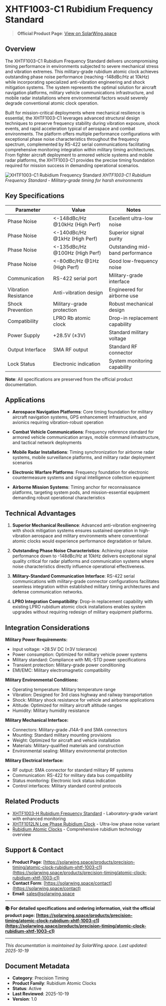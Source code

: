 # XHTF1003-C1 Rubidium Frequency Standard

> **Official Product Page**: [View on SolarWing.space](https://solarwing.space/products/precision-timing/atomic-clock-rubidium-xhtf-1003-c1)

## Overview

The XHTF1003-C1 Rubidium Frequency Standard delivers uncompromising timing performance in environments subjected to severe mechanical stress and vibration extremes. This military-grade rubidium atomic clock achieves outstanding phase noise performance (reaching -148dBc/Hz at 10kHz) while incorporating specialized anti-vibration engineering and shock mitigation systems. The system represents the optimal solution for aircraft navigation platforms, military vehicle communications infrastructure, and mobile radar installations where environmental factors would severely degrade conventional atomic clock operation.

Built for mission-critical deployments where mechanical resilience is essential, the XHTF1003-C1 leverages advanced structural design techniques to preserve frequency stability during vibration exposure, shock events, and rapid acceleration typical of aerospace and combat environments. The platform offers multiple performance configurations with exceptional phase noise characteristics throughout the frequency spectrum, complemented by RS-422 serial communications facilitating comprehensive monitoring integration within military timing architectures. From fighter aircraft deployment to armored vehicle systems and mobile radar platforms, the XHTF1003-C1 provides the precise timing foundation required for mission success in demanding operational scenarios.

![XHTF1003-C1 Rubidium Frequency Standard](https://solarwing.space/images/products/atomic-clock-rubidium-xhtf-1003-c1/atomic-clock-rubidium-xhtf-1003-c1-hero.webp)
*XHTF1003-C1 Rubidium Frequency Standard - Military-grade timing for harsh environments*

## Key Specifications

| Parameter | Value | Notes |
|-----------|-------|-------|
| Phase Noise | <-148dBc/Hz @10kHz (High Perf) | Excellent ultra-low noise |
| Phase Noise | <-140dBc/Hz @1kHz (High Perf) | Superior signal purity |
| Phase Noise | <-135dBc/Hz @100Hz (High Perf) | Outstanding mid-band performance |
| Phase Noise | <-80dBc/Hz @1Hz (High Perf) | Good low-frequency noise |
| Communication | RS-422 serial port | Military-grade interface |
| Vibration Resistance | Anti-vibration design | Engineered for airborne use |
| Shock Prevention | Military-grade protection | Robust mechanical design |
| Compatibility | LPRO Rb atomic clock | Drop-in replacement capability |
| Power Supply | +28.5V (±3V) | Standard military voltage |
| Output Interface | SMA RF output | Standard RF connector |
| Lock Status | Electronic indication | System monitoring capability |

**Note**: All specifications are preserved from the official product documentation.

## Applications

- **Aerospace Navigation Platforms**: Core timing foundation for military aircraft navigation systems, GPS enhancement infrastructure, and avionics requiring vibration-robust operation

- **Combat Vehicle Communications**: Frequency reference standard for armored vehicle communication arrays, mobile command infrastructure, and tactical network deployments

- **Mobile Radar Installations**: Timing synchronization for airborne radar systems, mobile surveillance platforms, and military radar deployment scenarios

- **Electronic Warfare Platforms**: Frequency foundation for electronic countermeasure systems and signal intelligence collection equipment

- **Airborne Mission Systems**: Timing anchor for reconnaissance platforms, targeting system pods, and mission-essential equipment demanding robust operational characteristics

## Technical Advantages

1. **Superior Mechanical Resilience**: Advanced anti-vibration engineering with shock mitigation systems ensures sustained operation in high-vibration aerospace and military environments where conventional atomic clocks would experience performance degradation or failure.

2. **Outstanding Phase Noise Characteristics**: Achieving phase noise performance down to -148dBc/Hz at 10kHz delivers exceptional signal quality critical for radar platforms and communication systems where noise characteristics directly influence operational effectiveness.

3. **Military-Standard Communication Interface**: RS-422 serial communications with military-grade connector configurations facilitates seamless integration within established military timing architectures and defense communication networks.

4. **LPRO Integration Compatibility**: Drop-in replacement capability with existing LPRO rubidium atomic clock installations enables system upgrades without requiring redesign of military equipment platforms.

## Integration Considerations

**Military Power Requirements:**
- Input voltage: +28.5V DC (±3V tolerance)
- Power consumption: Optimized for military vehicle power systems
- Military standard: Compliance with MIL-STD power specifications
- Transient protection: Military-grade power conditioning
- EMI/EMC: Military electromagnetic compatibility

**Military Environmental Conditions:**
- Operating temperature: Military temperature range
- Vibration: Designed for 3rd class highway and railway transportation
- Shock: Military shock resistance for vehicle and airborne applications
- Altitude: Optimized for military aircraft altitude ranges
- Humidity: Military humidity resistance

**Military Mechanical Interface:**
- Connectors: Military-grade J14A-9 and SMA connectors
- Mounting: Standard military mounting provisions
- Weight: Optimized for aircraft and vehicle installation
- Materials: Military-qualified materials and construction
- Environmental sealing: Military environmental protection

**Military Electrical Interface:**
- RF output: SMA connector for standard military RF systems
- Communication: RS-422 for military data bus compatibility
- Status monitoring: Electronic lock status indication
- Control interfaces: Military standard control protocols

## Related Products

- [XHTF1003-H Rubidium Frequency Standard](./atomic-clock-rubidium-xhtf-1003-h.md) - Laboratory-grade variant with enhanced monitoring
- [XHTF1012LN Low Phase Rubidium Clock](./atomic-clock-rubidium-xhtf-1012-ln.md) - Ultra-low phase noise variant
- [Rubidium Atomic Clocks](./atomic-clock-rubidium.md) - Comprehensive rubidium technology overview

## Support & Contact

- **Product Page**: [https://solarwing.space/products/precision-timing/atomic-clock-rubidium-xhtf-1003-c1](https://solarwing.space/products/precision-timing/atomic-clock-rubidium-xhtf-1003-c1)
- **Contact Form**: [https://solarwing.space/contact](https://solarwing.space/contact)
- **Email**: sales@solarwing.space

---

**📚 For detailed specifications and ordering information, visit the official product page:**
**[https://solarwing.space/products/precision-timing/atomic-clock-rubidium-xhtf-1003-c1](https://solarwing.space/products/precision-timing/atomic-clock-rubidium-xhtf-1003-c1)**

---

*This documentation is maintained by SolarWing.space. Last updated: 2025-10-19*

## Document Metadata

- **Category**: Precision Timing
- **Product Family**: Rubidium Atomic Clocks
- **Status**: Active
- **Last Reviewed**: 2025-10-19
- **Version**: 1.0